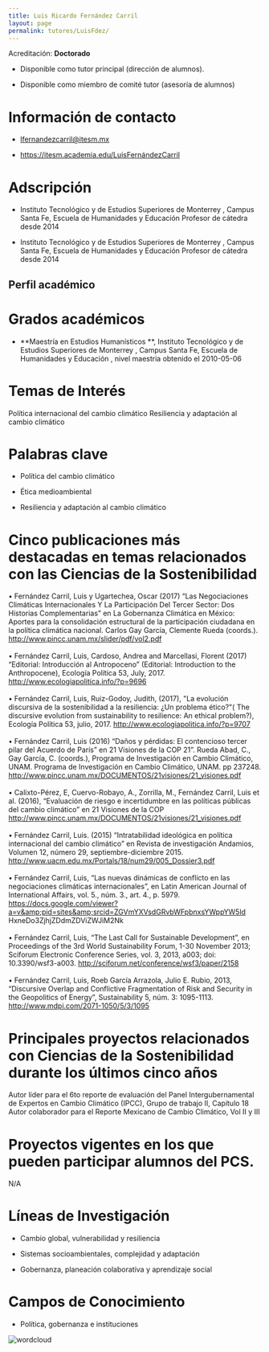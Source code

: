 ```yaml
---
title: Luis Ricardo Fernández Carril
layout: page
permalink: tutores/LuisFdez/
---
```


Acreditación: **Doctorado**


 - Disponible como tutor principal (dirección de alumnos).


 - Disponible como miembro de comité tutor (asesoría de alumnos)





# Información de contacto

 - <lfernandezcarril@itesm.mx>


 - <a href="https://itesm.academia.edu/LuisFern%C3%A1ndezCarril" rel="nofollow">https://itesm.academia.edu/LuisFernándezCarril</a>




# Adscripción


 - Instituto Tecnológico y de Estudios Superiores de Monterrey , Campus Santa Fe, Escuela de Humanidades y Educación      Profesor de cátedra  desde 2014
 

 - Instituto Tecnológico y de Estudios Superiores de Monterrey , Campus Santa Fe, Escuela de Humanidades y Educación      Profesor de cátedra  desde 2014
 





## Perfil académico


# Grados académicos


 - **Maestría en Estudios Humanísticos **, Instituto Tecnológico y de Estudios Superiores de Monterrey , Campus Santa Fe, Escuela de Humanidades y Educación  , nivel maestria obtenido el 2010-05-06




# Temas de Interés

Política internacional del cambio climático
Resiliencia y adaptación al cambio climático



# Palabras clave


 - Política del cambio climático

 - Ética medioambiental

 - Resiliencia y adaptación al cambio climático




# Cinco publicaciones más destacadas en temas relacionados con las Ciencias de la Sostenibilidad

•	Fernández Carril, Luis y Ugartechea, Oscar (2017) “Las Negociaciones Climáticas Internacionales Y La Participación Del Tercer Sector: Dos Historias Complementarias” en La Gobernanza Climática en México: Aportes para la consolidación estructural de la participación ciudadana en la política climática nacional. Carlos Gay García, Clemente Rueda (coords.). <br />http://www.pincc.unam.mx/slider/pdf/vol2.pdf <br /> <br />•	Fernández Carril, Luis, Cardoso, Andrea and Marcellasi, Florent (2017) “Editorial: Introducción al Antropoceno” (Editorial: Introduction to the Anthropocene), Ecología Política 53, July, 2017. <br />http://www.ecologiapolitica.info/?p=9696 <br /> <br />•	Fernández Carril, Luis, Ruiz-Godoy, Judith, (2017), &quot;La evolución discursiva de la sostenibilidad a la resiliencia: ¿Un problema ético?&quot;( The discursive evolution from sustainability to resilience: An ethical problem?), Ecología Política 53, julio, 2017. http://www.ecologiapolitica.info/?p=9707 <br /> <br />•	Fernández Carril, Luis (2016) “Daños y pérdidas: El contencioso tercer pilar del Acuerdo de París” en 21 Visiones de la COP 21”. Rueda Abad, C., Gay García, C. (coords.), Programa de Investigación en Cambio Climático, UNAM. Programa de Investigación en Cambio Climático, UNAM. pp 237248. http://www.pincc.unam.mx/DOCUMENTOS/21visiones/21_visiones.pdf <br /> <br />•	Calixto-Pérez, E, Cuervo-Robayo, A., Zorrilla, M., Fernández Carril, Luis et al. (2016), “Evaluación de riesgo e incertidumbre en las políticas públicas del cambio climático” en 21 Visiones de la COP  http://www.pincc.unam.mx/DOCUMENTOS/21visiones/21_visiones.pdf <br /> <br />•	Fernández Carril, Luis.  (2015) “Intratabilidad ideológica en política internacional del cambio climático” en Revista de investigación Andamios, Volumen 12, número 29, septiembre-diciembre 2015.  http://www.uacm.edu.mx/Portals/18/num29/005_Dossier3.pdf <br /><br />•	Fernández Carril, Luis, “Las nuevas dinámicas de conflicto en las negociaciones climáticas internacionales”, en Latin American Journal of International Affairs, vol. 5., núm. 3., art. 4., p. 5979. <br />https://docs.google.com/viewer?a=v&amp;pid=sites&amp;srcid=ZGVmYXVsdGRvbWFpbnxsYWppYW5ld HxneDo3ZjhjZDdmZDViZWJiM2Nk <br /><br />•	Fernández Carril, Luis, “The Last Call for Sustainable Development”, en Proceedings of the 3rd World Sustainability Forum, 1-30 November 2013; Sciforum Electronic Conference Series, vol. 3, 2013, a003; doi: 10.3390/wsf3-a003. http://sciforum.net/conference/wsf3/paper/2158 <br /><br />•	Fernández Carril, Luis, Roeb García Arrazola, Julio E. Rubio, 2013, “Discursive Overlap and Conflictive Fragmentation of Risk and Security in the Geopolitics of Energy”, Sustainability 5, núm. 3: 1095-1113. http://www.mdpi.com/2071-1050/5/3/1095




# Principales proyectos relacionados con Ciencias de la Sostenibilidad durante los últimos cinco años

Autor líder para el 6to reporte de evaluación del Panel Intergubernamental de Expertos en Cambio Climático (IPCC), Grupo de trabajo II, Capítulo 18<br />Autor colaborador para el Reporte Mexicano de Cambio Climático, Vol II y III




# Proyectos vigentes en los que pueden participar alumnos del PCS.

N/A




# Líneas de Investigación


 - Cambio global, vulnerabilidad y resiliencia

 - Sistemas socioambientales, complejidad y adaptación

 - Gobernanza, planeación colaborativa y aprendizaje social





# Campos de Conocimiento

 - Política, gobernanza e instituciones



![wordcloud](https://sostenibilidad.posgrado.unam.mx/media/perfil-academico/382/wordcloud.png)
